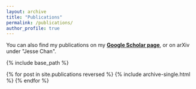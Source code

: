 ```yaml
---
layout: archive
title: "Publications"
permalink: /publications/
author_profile: true
---
```


You can also find my publications on my [**Google Scholar page**](https://scholar.google.com/citations?user=nA29Z5YAAAAJ&hl=en/), or on arXiv under "Jesse Chan".

{% include base_path %}

{% for post in site.publications reversed %}
  {% include archive-single.html %}
{% endfor %}
